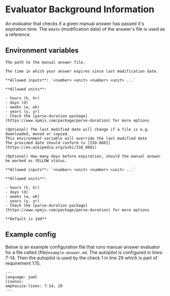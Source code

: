 <!--
SPDX-FileCopyrightText: 2024 grow platform GmbH

SPDX-License-Identifier: MIT
-->

# Evaluator Background Information

An evaluator that checks if a given manual answer has passed it's expiration time.
The `mdate` (modification date) of the answer's file is used as a reference.

## Environment variables

```{envvar} manual_answer_file
The path to the manual answer file.
```

```{envvar} expiration_time
The time in which your answer expires since last modification date.

**Allowed inputs**: `<number> <unit> <number> <unit> ...`

**Allowed units**:

- hours (h, hr)
- days (d)
- weeks (w, wk)
- years (y, yr)
- Check the [parse-duration package](https://www.npmjs.com/package/parse-duration) for more options

```

```{envvar} last_modified_date_override
(Optional) The last modified date will change if a file is e.g. downloaded, moved or copied.
This environment variable will override the last modified date
The provided date should conform to [ISO-8601](https://en.wikipedia.org/wiki/ISO_8601)

```

```{envvar} expiry_reminder_period
(Optional) How many days before expiration, should the manual answer be marked as YELLOW status.

**Allowed inputs**: `<number> <unit> <number> <unit> ...`

**Allowed units**:

- hours (h, hr)
- days (d)
- weeks (w, wk)
- years (y, yr)
- Check the [parse-duration package](https://www.npmjs.com/package/parse-duration) for more options

**Default is 14d**
```

## Example config

Below is an example configuration file that runs manual-answer evaluator for a file called {file}`example-answer.md`. The autopilot is configured in lines: 7-14. Then the autopilot is used by the check 1 in line 29 which is part of requirement 1.15.

```{literalinclude} resources/qg-config.yaml
---
language: yaml
linenos:
emphasize-lines: 7-14, 29
---
```
